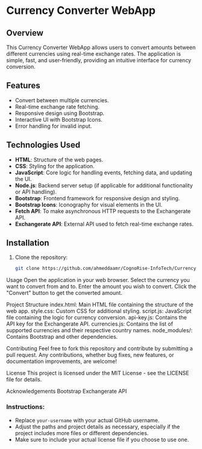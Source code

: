 # Currency Converter WebApp

## Overview
This Currency Converter WebApp allows users to convert amounts between different currencies using real-time exchange rates. The application is simple, fast, and user-friendly, providing an intuitive interface for currency conversion.

## Features
- Convert between multiple currencies.
- Real-time exchange rate fetching.
- Responsive design using Bootstrap.
- Interactive UI with Bootstrap Icons.
- Error handling for invalid input.

## Technologies Used
- **HTML**: Structure of the web pages.
- **CSS**: Styling for the application.
- **JavaScript**: Core logic for handling events, fetching data, and updating the UI.
- **Node.js**: Backend server setup (if applicable for additional functionality or API handling).
- **Bootstrap**: Frontend framework for responsive design and styling.
- **Bootstrap Icons**: Iconography for visual elements in the UI.
- **Fetch API**: To make asynchronous HTTP requests to the Exchangerate API.
- **Exchangerate API**: External API used to fetch real-time exchange rates.

## Installation
1. Clone the repository:
   ```bash
   git clone https://github.com/ahmeddaamr/CognoRise-InfoTech/Currency-Converter-WebApp.git

Usage
Open the application in your web browser.
Select the currency you want to convert from and to.
Enter the amount you wish to convert.
Click the "Convert" button to get the converted amount.

Project Structure
index.html: Main HTML file containing the structure of the web app.
style.css: Custom CSS for additional styling.
script.js: JavaScript file containing the logic for currency conversion.
api-key.js: Contains the API key for the Exchangerate API.
currencies.js: Contains the list of supported currencies and their respective country names.
node_modules/: Contains Bootstrap and other dependencies.

Contributing
Feel free to fork this repository and contribute by submitting a pull request. Any contributions, whether bug fixes, new features, or documentation improvements, are welcome!

License
This project is licensed under the MIT License - see the LICENSE file for details.

Acknowledgements
Bootstrap
Exchangerate API



### Instructions:
- Replace `your-username` with your actual GitHub username.
- Adjust the paths and project details as necessary, especially if the project includes more files or different dependencies.
- Make sure to include your actual license file if you choose to use one.
